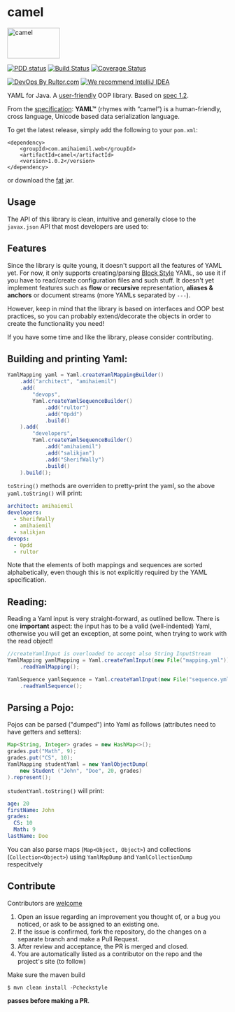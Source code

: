 # camel
<img alt="camel" src="http://www.amihaiemil.com/images/camila2.png" width="120" height="70"/>

[![PDD status](http://www.0pdd.com/svg?name=decorators-squad/camel)](http://www.0pdd.com/p?name=decorators-squad/camel)
[![Build Status](https://travis-ci.org/decorators-squad/camel.svg?branch=master)](https://travis-ci.org/decorators-squad/camel)
[![Coverage Status](https://coveralls.io/repos/github/decorators-squad/camel/badge.svg?branch=master)](https://coveralls.io/github/decorators-squad/camel?branch=master)

[![DevOps By Rultor.com](http://www.rultor.com/b/decorators-squad/camel)](http://www.rultor.com/p/decorators-squad/camel)
[![We recommend IntelliJ IDEA](http://amihaiemil.github.io/images/intellij-idea-recommend.svg)](https://www.jetbrains.com/idea/)

YAML for Java. A [user-friendly](http://www.baeldung.com/design-a-user-friendly-java-library) OOP library. Based on [spec 1.2](http://www.yaml.org/spec/1.2/spec.html).

From the [specification](http://yaml.org/spec/1.2/spec.html): **YAML™** (rhymes with “camel”) is a human-friendly, cross language, Unicode based data serialization language.

To get the latest release, simply add the following to your ``pom.xml``: 

```
<dependency>
    <groupId>com.amihaiemil.web</groupId>
    <artifactId>camel</artifactId>
    <version>1.0.2</version>
</dependency>
```

or download the <a href="https://oss.sonatype.org/service/local/repositories/releases/content/com/amihaiemil/web/camel/1.0.2/camel-1.0.2-jar-with-dependencies.jar">fat</a> jar.


## Usage

The API of this library is clean, intuitive and generally close to the ``javax.json`` API that most developers are used to:

## Features

Since the library is quite young, it doesn't support all the features of YAML yet. For now, it only supports creating/parsing [Block Style](http://yaml.org/spec/1.2/spec.html#Block) YAML, so use it if you have to read/create configuration files and such stuff. It doesn't yet implement features such as **flow** or **recursive** representation, **aliases & anchors** or document streams (more YAMLs separated by ``---``).

However, keep in mind that the library is based on interfaces and OOP best practices, so you can probably extend/decorate the objects in order to create the functionality you need! 

If you have some time and like the library, please consider contributing. 

## Building and printing Yaml:

```java
YamlMapping yaml = Yaml.createYamlMappingBuilder()
    .add("architect", "amihaiemil")
    .add(
        "devops",
        Yaml.createYamlSequenceBuilder()
            .add("rultor")
            .add("0pdd")
            .build()
    ).add(
        "developers",
        Yaml.createYamlSequenceBuilder()
            .add("amihaiemil")
            .add("salikjan")
            .add("SherifWally")
            .build()
    ).build();
```

``toString()`` methods are overriden to pretty-print the yaml, so the above ``yaml.toString()`` will print:

```yaml
architect: amihaiemil
developers: 
  - SherifWally
  - amihaiemil
  - salikjan
devops: 
  - 0pdd
  - rultor
```

Note that the elements of both mappings and sequences are sorted alphabetically, even though this is not explicitly required by the YAML specification.

## Reading:

Reading a Yaml input is very straight-forward, as outlined bellow. There is one **important** aspect: the input has to be
a valid (well-indented) Yaml, otherwise you will get an exception, at some point, when trying to work with the read object!

```java
//createYamlInput is overloaded to accept also String InputStream
YamlMapping yamlMapping = Yaml.createYamlInput(new File("mapping.yml"))
    .readYamlMapping();

YamlSequence yamlSequence = Yaml.createYamlInput(new File("sequence.yml"))
    .readYamlSequence();
```

## Parsing a Pojo:

Pojos can be parsed ("dumped") into Yaml as follows (attributes need to have getters and setters): 

```java
Map<String, Integer> grades = new HashMap<>();
grades.put("Math", 9);
grades.put("CS", 10);
YamlMapping studentYaml = new YamlObjectDump(
    new Student ("John", "Doe", 20, grades)
).represent();
```

``studentYaml.toString()`` will print:

```yaml
age: 20
firstName: John
grades: 
  CS: 10
  Math: 9
lastName: Doe
```

You can also parse maps (``Map<Object, Object>``) and collections (``Collection<Object>``) using ``YamlMapDump`` and ``YamlCollectionDump`` respecitvely

## Contribute

Contributors are [welcome](http://www.amihaiemil.com/2016/12/30/becoming-a-contributor.html)

1. Open an issue regarding an improvement you thought of, or a bug you noticed, or ask to be assigned to an existing one.
2. If the issue is confirmed, fork the repository, do the changes on a separate branch and make a Pull Request.
3. After review and acceptance, the PR is merged and closed.
4. You are automatically listed as a contributor on the repo and the project's site (to follow)

Make sure the maven build

``$ mvn clean install -Pcheckstyle``

**passes before making a PR**. 
